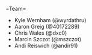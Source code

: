 =Team=
- Kyle Wernham (@wyrdathru)
- Aaron Greig (@40172289)
- Chris Wales (@dxc0)
- Marcin Szczot (@mszczot)
- Andi Reiswich (@andir91)